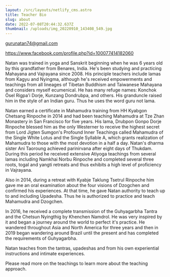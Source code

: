 ```yaml
---
layout: /src/layouts/netlify_cms.astro
title: Teacher Bio
slug: about
date: 2022-07-08T20:44:32.637Z
thumbnail: /uploads/img_20220910_143408_549.jpg
---
```

gurunatan74@gmail.com

https://www.facebook.com/profile.php?id=100077414182060

Natan was trained in yoga and Sanskrit beginning when he was 6 years old by this grandfather from Benares, India. He's been studying and practicing Mahayana and Vajrayana since 2008. His principle teachers include lamas from Kagyu and Nyingma, although he's received empowerments and teachings from all lineages of Tibetan Buddhism and Taiwanese Mahayana and considers myself ecumenical. He has many refuge names: Konchok Ösel Rigpa'i Dorje, Kunzang Dondrubpa, and others. His granduncle raised him in the style of an Indian guru. Thus he uses the word guru not lama. 

Natan earned a certificate in Mahamudra training from HH Kyabgon Chetsang Rinpoche in 2014 and had been teaching Mahamudra at Tze Zhan Monastery in San Francisco for five years. His lama, Drubpon Gonpo Dorje Rinpoche blessed him as the only Westerner to receive the highest secret from Lord Jigten Sumgon's Profound Inner Teachings called Mahamudra of the Single White Lotus and the Single Syllable A, which grants realization of Mahamudra to those with the most devotion in a half a day. Natan's dharma sister Ani Taoroung achieved parinirvana after eight days of Thukdam. During this period he received extensive Atiyoga teachings from several lamas including Namkhai Norbu Rinpoche and completed several three roots, togal and yangti retreats and thus exhibits a high level of proficiency in Vajrayana.
 
Also in 2014, during a retreat with Kyabje Taklung Tsetrul Rinpoche him gave me an oral examination about the four visions of Dzogchen and confirmed his experiences. At that time, he gave Natan authority to teach up to and including Upadesha. Thus he is authorized to practice and teach Mahamudra and Dzogchen.

In 2016, he received a complete transmission of the Guhyagarbha Tantra and the Chetsun Nyingthig by Khenchen Namdrol. He was very inspired by it and began a journey around the world to perfect it's practice. He wandered throughout Asia and North America for three years and then in 2019 began wandering around Brazil until the present and has completed the requirements of Guhyagarbha.

Natan teaches from the tantras, upadeshas and from his own experiential instructions and intimate experiences.

Please read more on the teachings to learn more about the teaching approach.